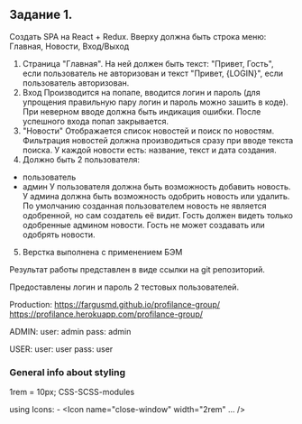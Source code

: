 
## Задание 1.

Создать SPA на React + Redux. Вверху должна быть строка меню: Главная, Новости, Вход/Выход

1. Страница "Главная".
   На ней должен быть текст: "Привет, Гость", если пользователь не авторизован и текст "Привет, {LOGIN}", если пользователь авторизован.
2. Вход
   Производится на попапе, вводится логин и пароль (для упрощения правильную пару логин и пароль можно зашить в коде). При неверном вводе должна быть индикация ошибки.
   После успешного входа попап закрывается.
3. "Новости"
   Отображается список новостей и поиск по новостям. Фильтрация новостей должна производиться сразу при вводе текста поиска. У каждой новости есть: название, текст и дата создания.
4. Должно быть 2 пользователя:

- пользователь
- админ
  У пользователя должна быть возможность добавить новость. У админа должна быть возможность одобрить новость или удалить. По умолчанию созданная пользователем новость не является одобренной, но сам создатель её видит.
  Гость должен видеть только одобренные админом новости. Гость не может создавать или одобрять новости.

5. Верстка выполнена с применением БЭМ

Результат работы представлен в виде ссылки на git репозиторий.

Предоставлены логин и пароль 2 тестовых пользователей.

Production:
https://fargusmd.github.io/profilance-group/ 
https://profilance.herokuapp.com/profilance-group/

ADMIN:
user: admin
pass: admin

USER:
user: user
pass: user

### General info about styling

1rem = 10px;
CSS-SCSS-modules

using Icons: - <Icon name="close-window" width="2rem" ... />
